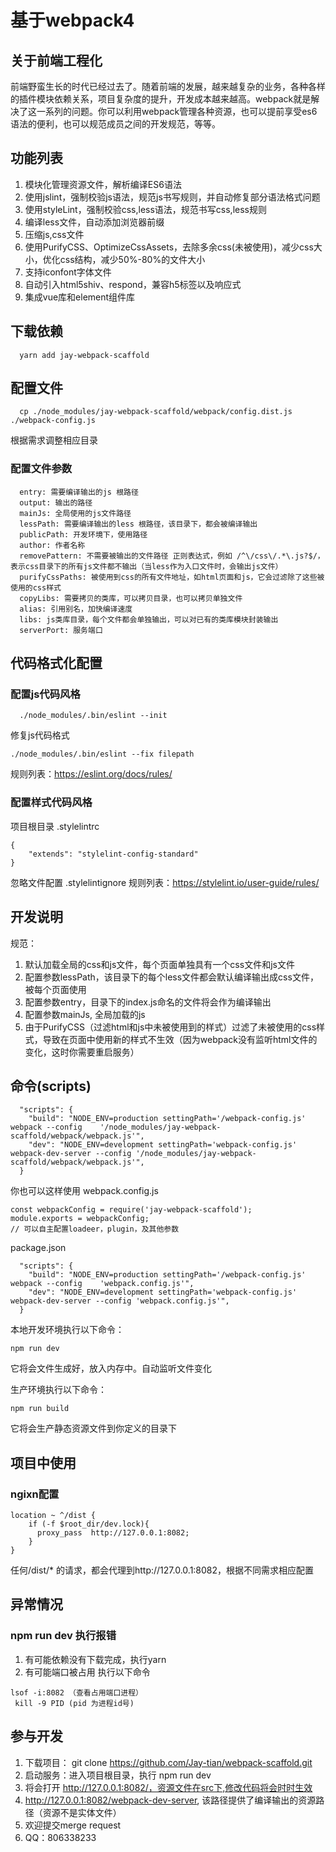 # 基于webpack4

## 关于前端工程化
前端野蛮生长的时代已经过去了。随着前端的发展，越来越复杂的业务，各种各样的插件模块依赖关系，项目复杂度的提升，开发成本越来越高。webpack就是解决了这一系列的问题。你可以利用webpack管理各种资源，也可以提前享受es6语法的便利，也可以规范成员之间的开发规范，等等。

## 功能列表
1. 模块化管理资源文件，解析编译ES6语法
2. 使用jslint，强制校验js语法，规范js书写规则，并自动修复部分语法格式问题
3. 使用styleLint，强制校验css,less语法，规范书写css,less规则
4. 编译less文件，自动添加浏览器前缀
5. 压缩js,css文件
6. 使用PurifyCSS、OptimizeCssAssets，去除多余css(未被使用)，减少css大小，优化css结构，减少50%-80%的文件大小
7. 支持iconfont字体文件
8. 自动引入html5shiv、respond，兼容h5标签以及响应式
9. 集成vue库和element组件库

## 下载依赖
```
  yarn add jay-webpack-scaffold
```

## 配置文件
```
  cp ./node_modules/jay-webpack-scaffold/webpack/config.dist.js ./webpack-config.js
```
根据需求调整相应目录

### 配置文件参数
```
  entry: 需要编译输出的js 根路径
  output: 输出的路径
  mainJs: 全局使用的js文件路径
  lessPath: 需要编译输出的less 根路径，该目录下，都会被编译输出
  publicPath: 开发环境下，使用路径
  author: 作者名称
  removePattern: 不需要被输出的文件路径 正则表达式，例如 /^\/css\/.*\.js?$/，表示css目录下的所有js文件都不输出（当less作为入口文件时，会输出js文件）
  purifyCssPaths: 被使用到css的所有文件地址，如html页面和js，它会过滤除了这些被使用的css样式
  copyLibs: 需要拷贝的类库，可以拷贝目录，也可以拷贝单独文件
  alias: 引用别名，加快编译速度
  libs: js类库目录，每个文件都会单独输出，可以对已有的类库模块封装输出
  serverPort: 服务端口
```

## 代码格式化配置

### 配置js代码风格
```
  ./node_modules/.bin/eslint --init
```
修复js代码格式
```
./node_modules/.bin/eslint --fix filepath
```
规则列表：https://eslint.org/docs/rules/

### 配置样式代码风格
项目根目录 .stylelintrc
```
{
    "extends": "stylelint-config-standard"
}
```
忽略文件配置 .stylelintignore
规则列表：https://stylelint.io/user-guide/rules/

## 开发说明
规范： 
1. 默认加载全局的css和js文件，每个页面单独具有一个css文件和js文件
2. 配置参数lessPath，该目录下的每个less文件都会默认编译输出成css文件，被每个页面使用
3. 配置参数entry，目录下的index.js命名的文件将会作为编译输出
4. 配置参数mainJs, 全局加载的js
5. 由于PurifyCSS（过滤html和js中未被使用到的样式）过滤了未被使用的css样式，导致在页面中使用新的样式不生效（因为webpack没有监听html文件的变化，这时你需要重启服务）

## 命令(scripts)
```
  "scripts": {
    "build": "NODE_ENV=production settingPath='/webpack-config.js' webpack --config    '/node_modules/jay-webpack-scaffold/webpack/webpack.js'",
    "dev": "NODE_ENV=development settingPath='webpack-config.js' webpack-dev-server --config '/node_modules/jay-webpack-scaffold/webpack/webpack.js'",
  }
```

你也可以这样使用
webpack.config.js
```
const webpackConfig = require('jay-webpack-scaffold');
module.exports = webpackConfig;
// 可以自主配置loadeer，plugin，及其他参数
```
package.json
```
  "scripts": {
    "build": "NODE_ENV=production settingPath='/webpack-config.js' webpack --config    'webpack.config.js'",
    "dev": "NODE_ENV=development settingPath='webpack-config.js' webpack-dev-server --config 'webpack.config.js'",
  }
```

本地开发环境执行以下命令：
```
npm run dev
```
它将会文件生成好，放入内存中。自动监听文件变化
<br/>

生产环境执行以下命令：
```
npm run build
```
它将会生产静态资源文件到你定义的目录下

## 项目中使用

### ngixn配置
```
location ~ ^/dist {
	if (-f $root_dir/dev.lock){
      proxy_pass  http://127.0.0.1:8082;
	}
}
```
任何/dist/* 的请求，都会代理到http://127.0.0.1:8082，根据不同需求相应配置

## 异常情况

### npm run dev 执行报错
1. 有可能依赖没有下载完成，执行yarn
2. 有可能端口被占用 执行以下命令
```
lsof -i:8082 （查看占用端口进程）
 kill -9 PID (pid 为进程id号)
```

## 参与开发
1. 下载项目： git clone https://github.com/Jay-tian/webpack-scaffold.git
2. 启动服务：进入项目根目录，执行 npm run dev
3. 将会打开 http://127.0.0.1:8082/，资源文件在src下,修改代码将会时时生效
4. http://127.0.0.1:8082/webpack-dev-server, 该路径提供了编译输出的资源路径（资源不是实体文件）
5. 欢迎提交merge request
6. QQ：806338233 

